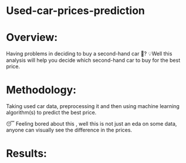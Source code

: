 # Used-car-prices-prediction
# Overview:
 Having problems in deciding to buy a second-hand car 🚗?
 💡Well this analysis will help you decide which second-hand car to buy for the best price.

# Methodology: 
Taking used car data, preprocessing it and then using machine learning algorithm(s) to predict the best price.

😴 Feeling bored about this , well this is not just an eda on some data, anyone can visually see the difference in the prices. 

# Results:


